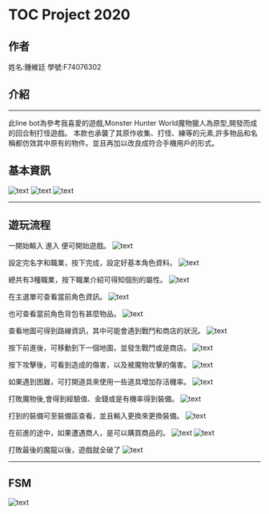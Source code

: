 # TOC Project 2020
## 作者
姓名:鍾維廷
學號:F74076302

## 介紹
----------------------------
此line bot為參考我喜愛的遊戲,Monster Hunter World魔物獵人為原型,開發而成的回合制打怪遊戲。
本款也承襲了其原作收集、打怪、練等的元素,許多物品和名稱都仿效其中原有的物件。並且再加以改良成符合手機用戶的形式。


## 基本資訊

![text](./line_img/封面_line.jpg)
![text](./line_img/baseic_id.jpg)
![text](./line_img/QRcode.jpg)






---------------------------
## 遊玩流程
一開始輸入 進入 便可開始遊戲。
![text](./line_img/1.jpg)

設定完名字和職業，按下完成，設定好基本角色資料。
![text](./line_img/2.jpg)

總共有3種職業，按下職業介紹可得知個別的屬性。
![text](./line_img/4.jpg)

在主選單可查看當前角色資訊。
![text](./line_img/5.jpg)

也可查看當前角色背包有甚麼物品。
![text](./line_img/6.jpg)

查看地圖可得到路線資訊，其中可能會遇到戰鬥和商店的狀況。
![text](./line_img/7.jpg)

按下前進後，可移動到下一個地圖，並發生戰鬥或是商店。
![text](./line_img/8.jpg)

按下攻擊後，可看到造成的傷害，以及被魔物攻擊的傷害。
![text](./line_img/9.jpg)

如果遇到困難，可打開道具來使用一些道具增加存活機率。
![text](./line_img/10.jpg)

打敗魔物後,會得到經驗值、金錢或是有機率得到裝備。
![text](./line_img/11.jpg)

打到的裝備可至裝備區查看，並且輸入更換來更換裝備。
![text](./line_img/12.jpg)

在前進的途中，如果遭遇商人，是可以購買商品的。
![text](./line_img/13.jpg)
![text](./line_img/14.jpg)

打敗最後的魔龍以後，遊戲就全破了
![text](./line_img/16.jpg)


---------------------------
## FSM

![text](./img/show-fsm.png)